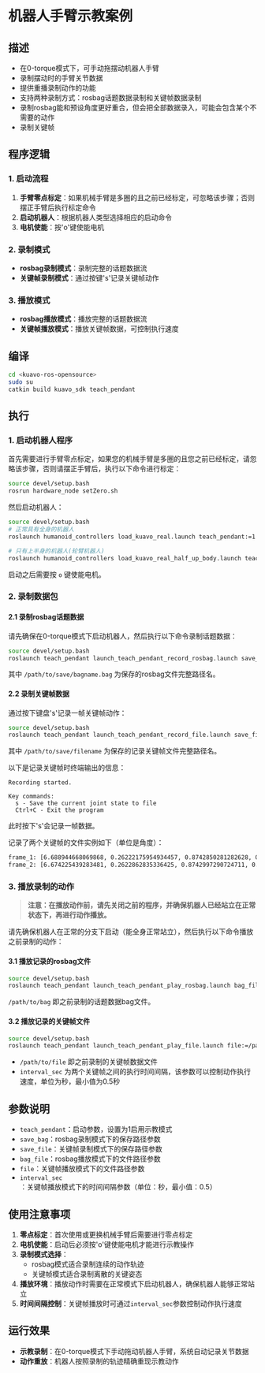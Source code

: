# 机器人手臂示教案例

## 描述

- 在0-torque模式下，可手动拖摆动机器人手臂
- 录制摆动时的手臂关节数据
- 提供重播录制动作的功能
- 支持两种录制方式：rosbag话题数据录制和关键帧数据录制
- 录制rosbag能和预设角度更好重合，但会把全部数据录入，可能会包含某个不需要的动作
- 录制关键帧

## 程序逻辑

### 1. 启动流程
1. **手臂零点标定**：如果机械手臂是多圈的且之前已经标定，可忽略该步骤；否则摆正手臂后执行标定命令
2. **启动机器人**：根据机器人类型选择相应的启动命令
3. **电机使能**：按'o'键使能电机

### 2. 录制模式
- **rosbag录制模式**：录制完整的话题数据流
- **关键帧录制模式**：通过按键's'记录关键帧动作

### 3. 播放模式
- **rosbag播放模式**：播放完整的话题数据流
- **关键帧播放模式**：播放关键帧数据，可控制执行速度

## 编译

```bash
cd <kuavo-ros-opensource>
sudo su
catkin build kuavo_sdk teach_pendant
```

## 执行

### 1. 启动机器人程序

首先需要进行手臂零点标定，如果您的机械手臂是多圈的且您之前已经标定，请忽略该步骤，否则请摆正手臂后，执行以下命令进行标定：

```bash
source devel/setup.bash 
rosrun hardware_node setZero.sh
```

然后启动机器人：

```bash
source devel/setup.bash
# 正常具有全身的机器人
roslaunch humanoid_controllers load_kuavo_real.launch teach_pendant:=1

# 只有上半身的机器人(轮臂机器人)
roslaunch humanoid_controllers load_kuavo_real_half_up_body.launch teach_pendant:=1
```

启动之后需要按 `o` 键使能电机。

### 2. 录制数据包

#### 2.1 录制rosbag话题数据

请先确保在0-torque模式下启动机器人，然后执行以下命令录制话题数据：

```bash
source devel/setup.bash
roslaunch teach_pendant launch_teach_pendant_record_rosbag.launch save_bag:=/path/to/save/bagname.bag
```

其中 `/path/to/save/bagname.bag` 为保存的rosbag文件完整路径名。

#### 2.2 录制关键帧数据

通过按下键盘's'记录一帧关键帧动作：

```bash
source devel/setup.bash
roslaunch teach_pendant launch_teach_pendant_record_file.launch save_file:=/path/to/save/filename
```

其中 `/path/to/save/filename` 为保存的记录关键帧文件完整路径名。

以下是记录关键帧时终端输出的信息：

```
Recording started.

Key commands:
  s - Save the current joint state to file
  Ctrl+C - Exit the program
```

此时按下's'会记录一帧数据。

记录了两个关键帧的文件实例如下（单位是角度）：

```bash
frame_1: [6.688944668069868, 0.26222175954934457, 0.8742850281282628, 0.043699139520925044, 0.1748552065106258, -0.17486768318044163, 0.04366378011757604, 8.587659186481185, -0.7212213275411588, 1.1147072424638924, -0.6557031046764389, 0.5901067615630409, 0.939812979855269, -0.6774928350594672]
frame_2: [6.674225439283481, 0.2622862835336425, 0.8742997290724711, 0.04366009126140115, 0.1748897410867445, -0.1748426016729588, 0.04367398806815109, -12.56390743084296, -51.71382905849491, -0.3496471881561264, -0.9398426465709862, 32.632482053002796, 6.797494131713388, -12.589631500169236]
```

### 3. 播放录制的动作

> **注意：在播放动作前，请先关闭之前的程序，并确保机器人已经站立在正常状态下，再进行动作播放。**

请先确保机器人在正常的分支下启动（能全身正常站立），然后执行以下命令播放之前录制的动作：

#### 3.1 播放记录的rosbag文件

```bash
source devel/setup.bash
roslaunch teach_pendant launch_teach_pendant_play_rosbag.launch bag_file:=/path/to/bag
```

`/path/to/bag` 即之前录制的话题数据bag文件。

#### 3.2 播放记录的关键帧文件

```bash
source devel/setup.bash
roslaunch teach_pendant launch_teach_pendant_play_file.launch file:=/path/to/file interval_sec:=1
```

- `/path/to/file` 即之前录制的关键帧数据文件
- `interval_sec` 为两个关键帧之间的执行时间间隔，该参数可以控制动作执行速度，单位为秒，最小值为0.5秒

## 参数说明

- `teach_pendant`：启动参数，设置为1启用示教模式
- `save_bag`：rosbag录制模式下的保存路径参数
- `save_file`：关键帧录制模式下的保存路径参数
- `bag_file`：rosbag播放模式下的文件路径参数
- `file`：关键帧播放模式下的文件路径参数
- `interval_sec`：关键帧播放模式下的时间间隔参数（单位：秒，最小值：0.5）

## 使用注意事项

1. **零点标定**：首次使用或更换机械手臂后需要进行零点标定
2. **电机使能**：启动后必须按'o'键使能电机才能进行示教操作
3. **录制模式选择**：
   - rosbag模式适合录制连续的动作轨迹
   - 关键帧模式适合录制离散的关键姿态
4. **播放环境**：播放动作时需要在正常模式下启动机器人，确保机器人能够正常站立
5. **时间间隔控制**：关键帧播放时可通过`interval_sec`参数控制动作执行速度

## 运行效果

- **示教录制**：在0-torque模式下手动拖动机器人手臂，系统自动记录关节数据
- **动作重放**：机器人按照录制的轨迹精确重现示教动作


